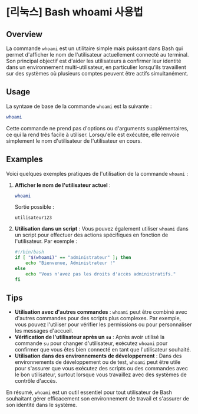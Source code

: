 # [리눅스] Bash whoami 사용법

## Overview
La commande `whoami` est un utilitaire simple mais puissant dans Bash qui permet d'afficher le nom de l'utilisateur actuellement connecté au terminal. Son principal objectif est d'aider les utilisateurs à confirmer leur identité dans un environnement multi-utilisateur, en particulier lorsqu'ils travaillent sur des systèmes où plusieurs comptes peuvent être actifs simultanément.

## Usage
La syntaxe de base de la commande `whoami` est la suivante :

```bash
whoami
```

Cette commande ne prend pas d'options ou d'arguments supplémentaires, ce qui la rend très facile à utiliser. Lorsqu'elle est exécutée, elle renvoie simplement le nom d'utilisateur de l'utilisateur en cours.

## Examples
Voici quelques exemples pratiques de l'utilisation de la commande `whoami` :

1. **Afficher le nom de l'utilisateur actuel** :
   ```bash
   whoami
   ```
   Sortie possible :
   ```
   utilisateur123
   ```

2. **Utilisation dans un script** :
   Vous pouvez également utiliser `whoami` dans un script pour effectuer des actions spécifiques en fonction de l'utilisateur. Par exemple :
   ```bash
   #!/bin/bash
   if [ "$(whoami)" == "administrateur" ]; then
       echo "Bienvenue, Administrateur !"
   else
       echo "Vous n'avez pas les droits d'accès administratifs."
   fi
   ```

## Tips
- **Utilisation avec d'autres commandes** : `whoami` peut être combiné avec d'autres commandes pour des scripts plus complexes. Par exemple, vous pouvez l'utiliser pour vérifier les permissions ou pour personnaliser les messages d'accueil.
- **Vérification de l'utilisateur après un `su`** : Après avoir utilisé la commande `su` pour changer d'utilisateur, exécutez `whoami` pour confirmer que vous êtes bien connecté en tant que l'utilisateur souhaité.
- **Utilisation dans des environnements de développement** : Dans des environnements de développement ou de test, `whoami` peut être utile pour s'assurer que vous exécutez des scripts ou des commandes avec le bon utilisateur, surtout lorsque vous travaillez avec des systèmes de contrôle d'accès.

En résumé, `whoami` est un outil essentiel pour tout utilisateur de Bash souhaitant gérer efficacement son environnement de travail et s'assurer de son identité dans le système.